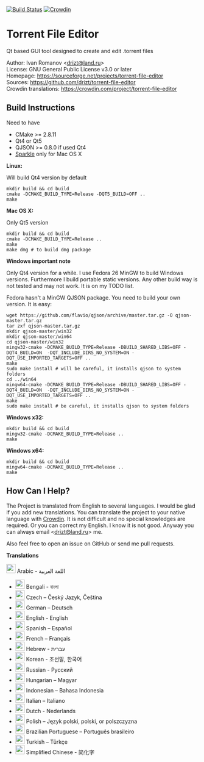 [![Build Status](https://travis-ci.org/drizt/torrent-file-editor.svg?branch=master)](https://travis-ci.org/drizt/torrent-file-editor)
[![Crowdin](https://d322cqt584bo4o.cloudfront.net/torrent-file-editor/localized.svg)](https://crowdin.com/project/torrent-file-editor)

Torrent File Editor
===================

Qt based GUI tool designed to create and edit .torrent files

Author: Ivan Romanov <[drizt@land.ru](mailto:drizt@land.ru)>  
License: GNU General Public License v3.0 or later  
Homepage: https://sourceforge.net/projects/torrent-file-editor  
Sources: https://github.com/drizt/torrent-file-editor  
Crowdin translations: https://crowdin.com/project/torrent-file-editor

Build Instructions
------------------

Need to have
 - CMake >= 2.8.11
 - Qt4 or Qt5
 - QJSON >= 0.8.0 if used Qt4
 - [Sparkle](http://sparkle-project.org/) only for Mac OS X

**Linux:**

Will build Qt4 version by default

    mkdir build && cd build
    cmake -DCMAKE_BUILD_TYPE=Release -DQT5_BUILD=OFF ..
    make

**Mac OS X:**

Only Qt5 version

    mkdir build && cd build
    cmake -DCMAKE_BUILD_TYPE=Release ..
    make
    make dmg # to build dmg package

**Windows important note**

Only Qt4 version for a while.
I use Fedora 26 MinGW to build Windows versions. Furthermore I build
portable static versions. Any other build way is not tested and may
not work. It is on my TODO list.

Fedora hasn't a MinGW QJSON package. You need to build your own version.
It is easy:

    wget https://github.com/flavio/qjson/archive/master.tar.gz -O qjson-master.tar.gz
    tar zxf qjson-master.tar.gz
    mkdir qjson-master/win32
    mkdir qjson-master/win64
    cd qjson-master/win32
    mingw32-cmake -DCMAKE_BUILD_TYPE=Release -DBUILD_SHARED_LIBS=OFF -DQT4_BUILD=ON  -DQT_INCLUDE_DIRS_NO_SYSTEM=ON -DQT_USE_IMPORTED_TARGETS=OFF ..
    make
    sudo make install # will be careful, it installs qjson to system folders
    cd ../win64
    mingw64-cmake -DCMAKE_BUILD_TYPE=Release -DBUILD_SHARED_LIBS=OFF -DQT4_BUILD=ON  -DQT_INCLUDE_DIRS_NO_SYSTEM=ON -DQT_USE_IMPORTED_TARGETS=OFF ..
    make
    sudo make install # be careful, it installs qjson to system folders

**Windows x32:**

    mkdir build && cd build
    mingw32-cmake -DCMAKE_BUILD_TYPE=Release ..
    make

**Windows x64:**

    mkdir build && cd build
    mingw64-cmake -DCMAKE_BUILD_TYPE=Release ..
    make

How Can I Help?
---------------

The Project is translated from English to several languages.
I would be glad if you add new translations. You can translate the
project to your native language with [Crowdin](https://crowdin.com/project/torrent-file-editor).
It is not difficult and no special knowledges are required.
Or you can correct my English. I know it is not good. Anyway you can
always email <[drizt@land.ru](mailto:drizt@land.ru)> me.

Also feel free to open an issue on GitHub or send me pull requests.

**Translations**

 <img src="https://lipis.github.io/flag-icon-css/flags/4x3/sa.svg" width="24" height="24" /> Arabic - اللغة العربية  
* <img src="https://lipis.github.io/flag-icon-css/flags/4x3/bd.svg" width="24" height="24" /> Bengali - বাংলা  
* <img src="https://lipis.github.io/flag-icon-css/flags/4x3/cz.svg" width="24" height="24" /> Czech – Český Jazyk, Čeština  
* <img src="https://lipis.github.io/flag-icon-css/flags/4x3/de.svg" width="24" height="24" /> German – Deutsch  
* <img src="https://lipis.github.io/flag-icon-css/flags/4x3/us.svg" width="24" height="24" /> English - English  
* <img src="https://lipis.github.io/flag-icon-css/flags/4x3/es.svg" width="24" height="24" /> Spanish – Español  
* <img src="https://lipis.github.io/flag-icon-css/flags/4x3/fr.svg" width="24" height="24" /> French – Français  
* <img src="https://lipis.github.io/flag-icon-css/flags/4x3/il.svg" width="24" height="24" /> Hebrew - עברית‎  
* <img src="https://lipis.github.io/flag-icon-css/flags/4x3/kr.svg" width="24" height="24" /> Korean - 조선말, 한국어  
* <img src="https://lipis.github.io/flag-icon-css/flags/4x3/ru.svg" width="24" height="24" /> Russian - Русский  
* <img src="https://lipis.github.io/flag-icon-css/flags/4x3/hu.svg" width="24" height="24" /> Hungarian – Magyar  
* <img src="https://lipis.github.io/flag-icon-css/flags/4x3/id.svg" width="24" height="24" /> Indonesian – Bahasa Indonesia  
* <img src="https://lipis.github.io/flag-icon-css/flags/4x3/it.svg" width="24" height="24" /> Italian – Italiano  
* <img src="https://lipis.github.io/flag-icon-css/flags/4x3/nl.svg" width="24" height="24" /> Dutch - Nederlands  
* <img src="https://lipis.github.io/flag-icon-css/flags/4x3/pl.svg" width="24" height="24" /> Polish – Język polski, polski, or polszczyzna  
* <img src="https://lipis.github.io/flag-icon-css/flags/4x3/br.svg" width="24" height="24" /> Brazilian Portuguese – Português brasileiro  
* <img src="https://lipis.github.io/flag-icon-css/flags/4x3/tr.svg" width="24" height="24" /> Turkish – Türkçe  
* <img src="https://lipis.github.io/flag-icon-css/flags/4x3/cn.svg" width="24" height="24" /> Simplified Chinese - 简化字  
